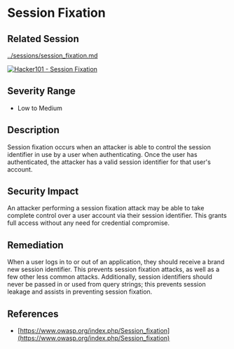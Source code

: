 Session Fixation
================

Related Session
---------------

[../sessions/session_fixation.md](../sessions/session_fixation.md)

[![Hacker101 - Session Fixation](https://img.youtube.com/vi/tkSmaMlSQ9E/0.jpg)](https://www.youtube.com/watch?v=tkSmaMlSQ9E)

Severity Range
--------------

- Low to Medium

Description
-----------

Session fixation occurs when an attacker is able to control the session identifier in use by a user when authenticating.  Once the user has authenticated, the attacker has a valid session identifier for that user's account.

Security Impact
---------------

An attacker performing a session fixation attack may be able to take complete control over a user account via their session identifier.  This grants full access without any need for credential compromise.

Remediation
-----------

When a user logs in to or out of an application, they should receive a brand new session identifier.  This prevents session fixation attacks, as well as a few other less common attacks.  Additionally, session identifiers should never be passed in or used from query strings; this prevents session leakage and assists in preventing session fixation.

References
----------

- [https://www.owasp.org/index.php/Session_fixation](https://www.owasp.org/index.php/Session_fixation)
